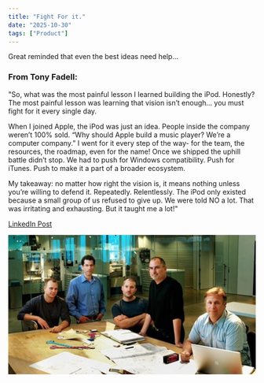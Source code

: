 ```yaml
---
title: "Fight For it."
date: "2025-10-30"
tags: ["Product"]
---
```


Great reminded that even the best ideas need help...

### From Tony Fadell:

"So, what was the most painful lesson I learned building the iPod. Honestly? The most painful lesson was learning that vision isn’t enough… you must fight for it every single day.

When I joined Apple, the iPod was just an idea. People inside the company weren’t 100% sold. “Why should Apple build a music player? We’re a computer company.” I went for it every step of the way- for the team, the resources, the roadmap, even for the name! Once we shipped the uphill battle didn’t stop. We had to push for Windows compatibility. Push for iTunes. Push to make it a part of a broader ecosystem.

My takeaway: no matter how right the vision is, it means nothing unless you’re willing to defend it. Repeatedly. Relentlessly. The iPod only existed because a small group of us refused to give up. We were told NO a lot. That was irritating and exhausting. But it taught me a lot!"

[LinkedIn Post](https://www.linkedin.com/posts/tonyfadell_ipod-activity-7388649542180732928-z5LN?utm_source=share&utm_medium=member_ios&rcm=ACoAAA90tW8BuPmiGMr96fp9SdSDcIvw2Xekea8)

![Tony Fadell at Apple](note_images/tony_fadell_apple.jpg)
